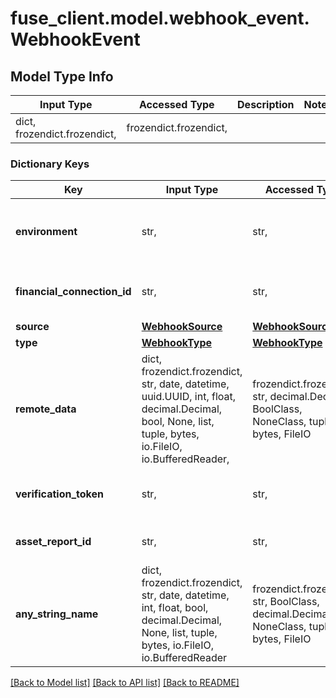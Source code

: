 # fuse_client.model.webhook_event.WebhookEvent

## Model Type Info
Input Type | Accessed Type | Description | Notes
------------ | ------------- | ------------- | -------------
dict, frozendict.frozendict,  | frozendict.frozendict,  |  | 

### Dictionary Keys
Key | Input Type | Accessed Type | Description | Notes
------------ | ------------- | ------------- | ------------- | -------------
**environment** | str,  | str,  |  | must be one of ["sandbox", "production", ] 
**financial_connection_id** | str,  | str,  | Financial connection id associated with the webhook | 
**source** | [**WebhookSource**](WebhookSource.md) | [**WebhookSource**](WebhookSource.md) |  | 
**type** | [**WebhookType**](WebhookType.md) | [**WebhookType**](WebhookType.md) |  | 
**remote_data** | dict, frozendict.frozendict, str, date, datetime, uuid.UUID, int, float, decimal.Decimal, bool, None, list, tuple, bytes, io.FileIO, io.BufferedReader,  | frozendict.frozendict, str, decimal.Decimal, BoolClass, NoneClass, tuple, bytes, FileIO |  | 
**verification_token** | str,  | str,  | Aggregator verification data needed to verify the webhook | [optional] 
**asset_report_id** | str,  | str,  | Exists for assets.report_ready webhooks | [optional] 
**any_string_name** | dict, frozendict.frozendict, str, date, datetime, int, float, bool, decimal.Decimal, None, list, tuple, bytes, io.FileIO, io.BufferedReader | frozendict.frozendict, str, BoolClass, decimal.Decimal, NoneClass, tuple, bytes, FileIO | any string name can be used but the value must be the correct type | [optional]

[[Back to Model list]](../../README.md#documentation-for-models) [[Back to API list]](../../README.md#documentation-for-api-endpoints) [[Back to README]](../../README.md)

